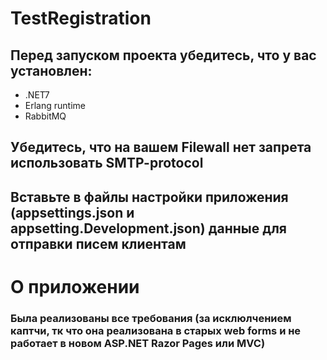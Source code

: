 # TestRegistration
## Перед запуском проекта убедитесь, что у вас установлен:
* .NET7
* Erlang runtime
* RabbitMQ
## Убедитесь, что на вашем Filewall нет запрета использовать SMTP-protocol
## Вставьте в файлы настройки приложения (appsettings.json и appsetting.Development.json) данные для отправки писем клиентам

# О приложении
### Была реализованы все требования (за исклюлчением каптчи, тк что она реализована в старых web forms и не работает в новом ASP.NET Razor Pages или MVC)
